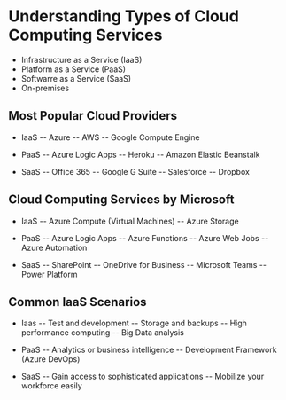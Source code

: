 # Understanding Types of Cloud Computing Services

- Infrastructure as a Service (IaaS)
- Platform as a Service (PaaS)
- Softwarre as a Service (SaaS)
- On-premises

## Most Popular Cloud Providers

- IaaS
-- Azure
-- AWS
-- Google Compute Engine

- PaaS
-- Azure Logic Apps
-- Heroku
-- Amazon Elastic Beanstalk

- SaaS
-- Office 365
-- Google G Suite
-- Salesforce
-- Dropbox

## Cloud Computing Services by Microsoft

- IaaS
-- Azure Compute (Virtual Machines)
-- Azure Storage

- PaaS
-- Azure Logic Apps
-- Azure Functions
-- Azure Web Jobs
-- Azure Automation

- SaaS
-- SharePoint
-- OneDrive for Business
-- Microsoft Teams
-- Power Platform

## Common IaaS Scenarios

- Iaas
-- Test and development
-- Storage and backups
-- High performance computing
-- Big Data analysis

- PaaS
-- Analytics or business intelligence
-- Development Framework (Azure DevOps)

- SaaS
-- Gain access to sophisticated applications
-- Mobilize your workforce easily
